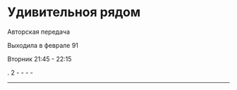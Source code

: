 # Удивительноя рядом

Авторская передача

Выходила в феврале 91

Вторник 21:45 - 22:15

.   2   -   -   -   -
-   -   -   -
